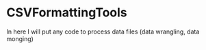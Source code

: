 # CSVFormattingTools
In here I will put any code to process data files (data wrangling, data monging)
